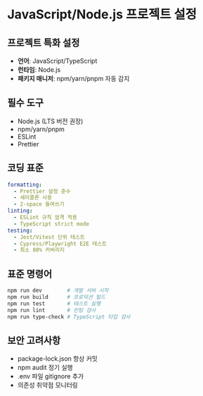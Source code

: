 # JavaScript/Node.js 프로젝트 설정

## 프로젝트 특화 설정
- **언어**: JavaScript/TypeScript
- **런타임**: Node.js
- **패키지 매니저**: npm/yarn/pnpm 자동 감지

## 필수 도구
- Node.js (LTS 버전 권장)
- npm/yarn/pnpm
- ESLint
- Prettier

## 코딩 표준
```yaml
formatting:
  - Prettier 설정 준수
  - 세미콜론 사용
  - 2-space 들여쓰기
linting:
  - ESLint 규칙 엄격 적용
  - TypeScript strict mode
testing:
  - Jest/Vitest 단위 테스트
  - Cypress/Playwright E2E 테스트
  - 최소 80% 커버리지
```

## 표준 명령어
```bash
npm run dev        # 개발 서버 시작
npm run build      # 프로덕션 빌드
npm run test       # 테스트 실행
npm run lint       # 린팅 검사
npm run type-check # TypeScript 타입 검사
```

## 보안 고려사항
- package-lock.json 항상 커밋
- npm audit 정기 실행
- .env 파일 gitignore 추가
- 의존성 취약점 모니터링